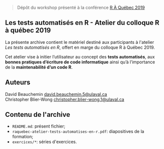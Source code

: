 > Dépôt du workshop présenté à la conférence [R À Québec 2019](http://raquebec.ulaval.ca/2019/event/les-tests-automatises-en-r)

## Les tests automatisés en R - Atelier du colloque R à québec 2019
La présente archive contient le matériel destiné aux participants à l'atelier _Les tests automatisés en R_, offert en marge du colloque R à Québec 2019.

Cet atelier vise à initier l’utilisateur au concept des **tests automatisés**, aux **bonnes pratiques d’écriture de code informatique** ainsi qu’à l’importance de la **maintenabilité d’un code R**.


## Auteurs
David Beauchemin <david.beauchemin.5@ulaval.ca>     
Christopher Blier-Wong <christopher.blier-wong.1@ulaval.ca>

## Contenu de l'archive
 - `README.md`: présent fichier;
 - `raquebec-atelier-tests-automatises-en-r.pdf`: diapositives de la formation;
 - `exercices/*`: séries d'exercices.

